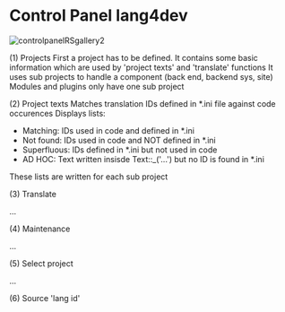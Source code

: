 
# Control Panel lang4dev

![controlpanelRSgallery2](https://github.com/ThomasFinnern/J_LangMan4ExtDevProject/blob/main/Documentation/J!4x/controlPanel/ControlPanel.01.png?raw=true)

(1) Projects
First a project has to be defined. It contains some basic information which are used by 'project texts' and 'translate' functions
It uses sub projects to handle a component (back end, backend sys, site)
Modules and plugins only have one sub project

(2) Project texts
Matches translation IDs defined in *.ini file against code occurences
Displays lists:
* Matching:  IDs used in code and defined in *.ini
* Not found:  IDs used in code and NOT defined in *.ini
* Superfluous: IDs defined in *.ini but not used in code
* AD HOC: Text written insisde Text::_('...') but no ID is found in *.ini

These lists are written for each sub project

(3) Translate

...

(4) Maintenance

...

(5) Select project

...

(6) Source 'lang id'


